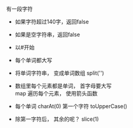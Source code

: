 有一段字符

- 如果字符超过140字，返回false
- 如果是空字符串，返回false
- 以#开始
- 每个单词都大写

- 将单词字符串， 变成单词数组 split('')
- 数组里每个元素都是单词， 首字母要大写  
  map  遍历每个元素， 使用箭头函数
- 每个单词 charAt(0) 第一个字符 toUpperCase()
- 除第一字符后， 其余的呢？ slice(1)